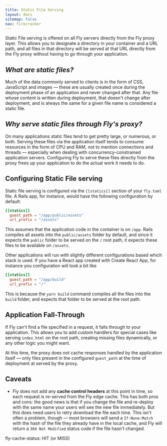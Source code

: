 ```yaml
---
title: Static File Serving
layout: docs
sitemap: false
nav: firecracker
---
```


Static File serving is offered on all Fly servers directly from the Fly proxy layer. This allows you to designate a directory in your container and a URL path, and all files in that directory will be served at that URL directly from the Fly proxy without having to go through your application. 

## _What are static files?_
Much of the data commonly served to clients is in the form of CSS, JavaScript and images — these are usually created once during the deployment phase of an application and never changed after that. Any file whose content is written during deployment, that doesn't change after deployment, and is always the same for a given file name is considered a static file. 

## _Why serve static files through Fly's proxy?_
On many applications static files tend to get pretty large, or numerous, or both. Serving these files via the application itself tends to consume resources in the form of CPU and RAM, not to mention connections and threads — especially when dealing with concurrency-constrained application servers. Configuring Fly to serve these files directly from the proxy frees up your application to do the actual work it needs to do. 

## Configuring Static File serving
Static file serving is configured via the `[[statics]]` section of your `fly.toml` file. A Rails app, for instance, would have the following configuration by default:

```toml
[[statics]]
  guest_path = "/app/public/assets"
  url_prefix = "/assets"
```

This assumes that the application code in the container is on `/app`. Rails compiles all assets into the `public/assets` folder by default, and since it expects the `public` folder to be served on the `/` root path, it expects these files to be available on `/assets`. 

Other applications will run with slightly different configurations based which stack is used. If you have a React app created with Create React App, for instance you configuration will look a bit like 

```toml
[[statics]]
  guest_path = "/app/build"
  url_prefix = "/"
```
This is because the `yarn build` command compiles all the files into the `build` folder, and expects that folder to be served at the root path. 

## Application Fall-Through
If Fly can't find a file specified in a request, it falls through to your application. This allows you to add custom handlers for special cases like serving `index.html` on the root path, creating missing files dynamically, or any other logic you might want. 

At this time, the proxy does not cache responses handled by the application itself — only files present in the configured `guest_path` at the time of deployment at served by the proxy. 

## Caveats
* Fly does not add any **cache control headers** at this point in time, so each request is re-served from the Fly edge cache. This has both pros and cons: the good news is that if you change the file and re-deploy with the same name your users will see the new file immediately. But this does need users to retry download the file each time. This isn't often a problem, though — most browsers will send a `If-None-Match` with the hash of the file they already have in the local cache, and Fly will return a `304 Not Modified` status code if the file hasn't changed. 

fly-cache-status: HIT (or MISS) 